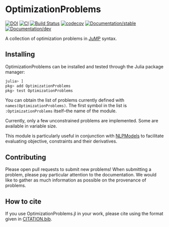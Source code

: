 # OptimizationProblems

[![DOI](https://zenodo.org/badge/DOI/10.5281/zenodo.3672094.svg)](https://doi.org/10.5281/zenodo.3672094)
[![CI](https://github.com/JuliaSmoothOptimizers/OptimizationProblems.jl/workflows/CI/badge.svg?branch=main)](https://github.com/JuliaSmoothOptimizers/OptimizationProblems.jl/actions)
[![Build Status](https://api.cirrus-ci.com/github/JuliaSmoothOptimizers/OptimizationProblems.jl.svg)](https://cirrus-ci.com/github/JuliaSmoothOptimizers/OptimizationProblems.jl)
[![codecov](https://codecov.io/gh/JuliaSmoothOptimizers/OptimizationProblems.jl/branch/main/graph/badge.svg)](https://codecov.io/gh/JuliaSmoothOptimizers/OptimizationProblems.jl)
[![Documentation/stable](https://img.shields.io/badge/docs-stable-blue.svg)](https://JuliaSmoothOptimizers.github.io/OptimizationProblems.jl/stable)
[![Documentation/dev](https://img.shields.io/badge/docs-latest-blue.svg)](https://JuliaSmoothOptimizers.github.io/OptimizationProblems.jl/latest)

A collection of optimization problems in
[JuMP](https://github.com/JuliaOpt/JuMP.jl) syntax.

## Installing

OptimizationProblems can be installed and tested through the Julia package manager:

```julia
julia> ]
pkg> add OptimizationProblems
pkg> test OptimizationProblems
```

You can obtain the list of problems currently defined with
`names(OptimizationProblems)`. The first symbol in the list is
`:OptimizationProblems` itself&ndash;the name of the module.

Currently, only a few unconstrained problems are implemented. Some are
available in variable size.

This module is particularly useful in conjunction with
[NLPModels](https://github.com/JuliaSmoothOptimizers/NLPModels.jl) to facilitate evaluating
objective, constraints and their derivatives.

## Contributing

Please open pull requests to submit new problems! When submitting a problem,
please pay particular attention to the documentation. We would like to gather
as much information as possible on the provenance of problems.

## How to cite

If you use OptimizationProblems.jl in your work, please cite using the format given in [CITATION.bib](CITATION.bib).
